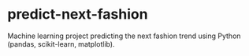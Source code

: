 # predict-next-fashion
Machine learning project predicting the next fashion trend using Python (pandas, scikit-learn, matplotlib).
